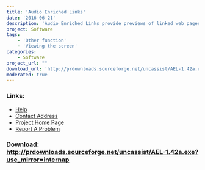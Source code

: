 ```yaml
---
title: 'Audio Enriched Links'
date: '2016-06-21'
description: 'Audio Enriched Links provide previews of linked web pages to users with visual impairments.'
project: Software
tags:
    - 'Other function'
    - 'Viewing the screen'
categories:
    - Software
project_url: ""
download_url: 'http://prdownloads.sourceforge.net/uncassist/AEL-1.42a.exe?use_mirror=internap'
moderated: true
---
```



### Links:
- <a href="http://www.oatsoft.org/Software/audio-enriched-links-1/help">Help</a>
- <a href="mailto:parente@cs.unc.edu">Contact Address</a>
- <a href="http://www.cs.unc.edu/~parente/ael/index.shtml">Project Home Page</a>
- <a href="http://sourceforge.net/tracker/?atid=511317&amp;group_id=65529&amp;func=browse">Report A Problem</a>

### Download: http://prdownloads.sourceforge.net/uncassist/AEL-1.42a.exe?use_mirror=internap 